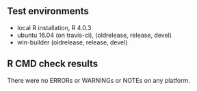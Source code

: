 ## Test environments
* local R installation, R 4.0.3
* ubuntu 16.04 (on travis-ci), (oldrelease, release, devel)
* win-builder (oldrelease, release, devel)

## R CMD check results

There were no ERRORs or WARNINGs or NOTEs on any platform.
